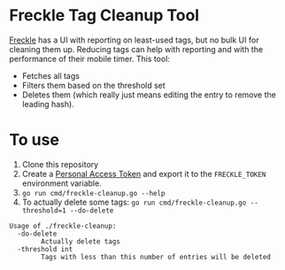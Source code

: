 # Freckle Tag Cleanup Tool

[Freckle](https://letsfreckle.com) has a UI with reporting on least-used tags,
but no bulk UI for cleaning them up. Reducing tags can help with reporting and
with the performance of their mobile timer. This tool:

* Fetches all tags
* Filters them based on the threshold set
* Deletes them (which really just means editing the entry to remove the leading
  hash).

# To use

1. Clone this repository
1. Create a
   [Personal Access Token](http://developer.letsfreckle.com/v2/authentication/#using-personal-access-tokens)
   and export it to the `FRECKLE_TOKEN` environment variable.
1. `go run cmd/freckle-cleanup.go --help`
1. To actually delete some tags: `go run cmd/freckle-cleanup.go --threshold=1 --do-delete`

```
Usage of ./freckle-cleanup:
  -do-delete
    	Actually delete tags
  -threshold int
    	Tags with less than this number of entries will be deleted
```
